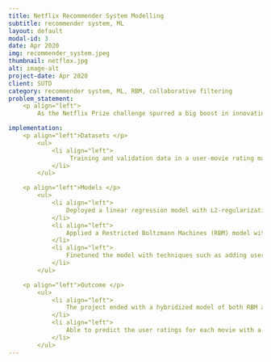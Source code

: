 ```yaml
---
title: Netflix Recommender System Modelling
subtitle: recommender system, ML
layout: default
modal-id: 3
date: Apr 2020
img: recommender_system.jpeg
thumbnail: netflex.jpg
alt: image-alt
project-date: Apr 2020
client: SUTD
category: recommender system, ML, RBM, collaborative filtering
problem_statement: 
    <p align="left"> 
        As the Netflix Prize challenge spurred a big boost in innovating the collaborative filtering based recommender engine with outstanding algorithms, the project dedicates to apply machine learning techniques under the same context on a user-movie matrix to provide custom recommendations to users based on what other users rated and latent correlations.</p>

implementation: 
    <p align="left">Datasets </p>
        <ul> 
            <li align="left">
                 Training and validation data in a user-movie rating matrix format and collectively contain three features, namely movie id, user id and rating.
            </li>
        </ul>

    <p align="left">Models </p>
        <ul>
            <li align="left">
                Deployed a linear regression model with L2-regularization in order to get a baseline benchmark on the prediction performance.
            </li> 
            <li align="left">
                Applied a Restricted Boltzmann Machines (RBM) model with a visible layer and a hidden layer to improve the results from LR baseline model.
            </li>
            <li align="left">
                Finetuned the model with techniques such as adding user/movie biases, momentum and adaptive learning rate, early stopping and grid search to optimize modle hyperparameters.
            </li> 
        </ul>

    <p align="left">Outcome </p>
        <ul>
            <li align="left">
                The project ended with a hybridized model of both RBM and Ridge regression and improved the model performance by 17% in terms of RMSE error.
            </li> 
            <li align="left">
                Able to predict the user ratings for each movie with a RMSE lower than 0.8 on average.
            </li> 
        </ul>
---
```

